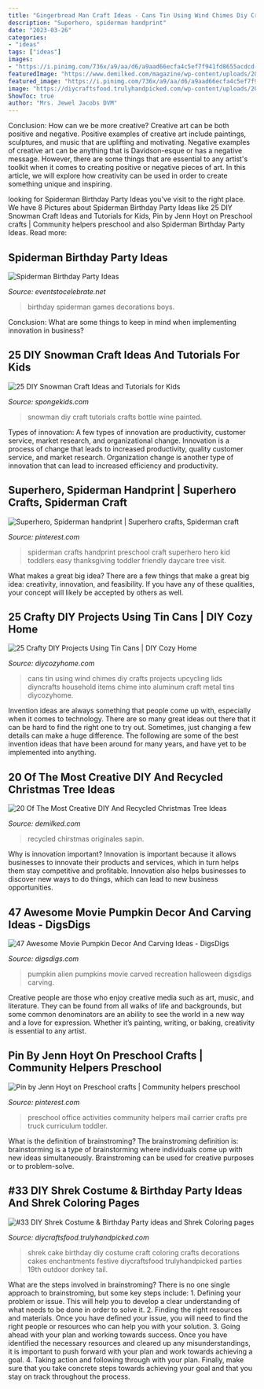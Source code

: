 ```yaml
---
title: "Gingerbread Man Craft Ideas - Cans Tin Using Wind Chimes Diy Crafts Projects Upcycling Lids Diyncrafts Household Items Chime Into Aluminum Craft Metal Tins Diycozyhome"
description: "Superhero, spiderman handprint"
date: "2023-03-26"
categories:
- "ideas"
tags: ["ideas"]
images:
- "https://i.pinimg.com/736x/a9/aa/d6/a9aad66ecfa4c5ef7f941fd8655acdcd--post-office-preschool-preschool-ideas.jpg"
featuredImage: "https://www.demilked.com/magazine/wp-content/uploads/2014/12/diy-chirstmas-tree-designs-recycling-holidays-13.jpg"
featured_image: "https://i.pinimg.com/736x/a9/aa/d6/a9aad66ecfa4c5ef7f941fd8655acdcd--post-office-preschool-preschool-ideas.jpg"
image: "https://diycraftsfood.trulyhandpicked.com/wp-content/uploads/2016/07/Shrek-Party-Idea_ce.jpg"
ShowToc: true
author: "Mrs. Jewel Jacobs DVM"
---
```



Conclusion: How can we be more creative?
Creative art can be both positive and negative. Positive examples of creative art include paintings, sculptures, and music that are uplifting and motivating. Negative examples of creative art can be anything that is Davidson-esque or has a negative message. However, there are some things that are essential to any artist's toolkit when it comes to creating positive or negative pieces of art. In this article, we will explore how creativity can be used in order to create something unique and inspiring.

	

		
looking for Spiderman Birthday Party Ideas you've visit to the right place. We have 8 Pictures about Spiderman Birthday Party Ideas like 25 DIY Snowman Craft Ideas and Tutorials for Kids, Pin by Jenn Hoyt on Preschool crafts | Community helpers preschool and also Spiderman Birthday Party Ideas. Read more:
		
    
## Spiderman Birthday Party Ideas

<img loading=lazy src="https://eventstocelebrate.net/wp-content/uploads/2020/05/SPIDERMAND-PARTY-IDEAS-512x1024.jpg" onerror="this.onerror=null;this.src='https://tse1.mm.bing.net/th?id=OIP.MTooegTBXJ6QTIBnAC7BgAHaO0&amp;pid=15.1';" alt="Spiderman Birthday Party Ideas">

_Source: eventstocelebrate.net_

>birthday spiderman games decorations boys. 

	

Conclusion: What are some things to keep in mind when implementing innovation in business?
 

    
## 25 DIY Snowman Craft Ideas And Tutorials For Kids

<img loading=lazy src="http://spongekids.com/wp-content/uploads/2016/12/diy-snowman/15-diy-snowman-crafts-for-kids.jpg" onerror="this.onerror=null;this.src='https://tse3.mm.bing.net/th?id=OIP.uHZInlfc3-qrEXLonU1ZqwHaHa&amp;pid=15.1';" alt="25 DIY Snowman Craft Ideas and Tutorials for Kids">

_Source: spongekids.com_

>snowman diy craft tutorials crafts bottle wine painted. 

	

Types of innovation: A few types of innovation are productivity, customer service, market research, and organizational change.
Innovation is a process of change that leads to increased productivity, quality customer service, and market research. Organization change is another type of innovation that can lead to increased efficiency and productivity.

    
## Superhero, Spiderman Handprint | Superhero Crafts, Spiderman Craft

<img loading=lazy src="https://i.pinimg.com/736x/1b/79/28/1b7928cb3431548f4dbda69b32dcf73b--superhero-spiderman-print-calendar.jpg" onerror="this.onerror=null;this.src='https://tse2.mm.bing.net/th?id=OIP.xkpg1HSJHRMsLdyxuJgD-AHaNK&amp;pid=15.1';" alt="Superhero, Spiderman handprint | Superhero crafts, Spiderman craft">

_Source: pinterest.com_

>spiderman crafts handprint preschool craft superhero hero kid toddlers easy thanksgiving toddler friendly daycare tree visit. 

	

What makes a great big idea?
There are a few things that make a great big idea: creativity, innovation, and feasibility. If you have any of these qualities, your concept will likely be accepted by others as well.

    
## 25 Crafty DIY Projects Using Tin Cans | DIY Cozy Home

<img loading=lazy src="http://diycozyhome.com/wp-content/uploads/2016/05/wind-chimes-cans.jpg" onerror="this.onerror=null;this.src='https://tse3.mm.bing.net/th?id=OIP.mJ_01NnuLx0sJS-PHSzFTgHaMo&amp;pid=15.1';" alt="25 Crafty DIY Projects Using Tin Cans | DIY Cozy Home">

_Source: diycozyhome.com_

>cans tin using wind chimes diy crafts projects upcycling lids diyncrafts household items chime into aluminum craft metal tins diycozyhome. 

	

Invention ideas are always something that people come up with, especially when it comes to technology. There are so many great ideas out there that it can be hard to find the right one to try out. Sometimes, just changing a few details can make a huge difference. The following are some of the best invention ideas that have been around for many years, and have yet to be implemented into anything.

    
## 20 Of The Most Creative DIY And Recycled Christmas Tree Ideas

<img loading=lazy src="https://www.demilked.com/magazine/wp-content/uploads/2014/12/diy-chirstmas-tree-designs-recycling-holidays-13.jpg" onerror="this.onerror=null;this.src='https://tse4.mm.bing.net/th?id=OIP.KktO2sWUuyQhXlYKPm3a4AHaK3&amp;pid=15.1';" alt="20 Of The Most Creative DIY And Recycled Christmas Tree Ideas">

_Source: demilked.com_

>recycled chirstmas originales sapin. 

	

Why is innovation important?
Innovation is important because it allows businesses to innovate their products and services, which in turn helps them stay competitive and profitable. Innovation also helps businesses to discover new ways to do things, which can lead to new business opportunities.

    
## 47 Awesome Movie Pumpkin Decor And Carving Ideas - DigsDigs

<img loading=lazy src="https://www.digsdigs.com/photos/2016/09/34-Alien-carved-recreation-of-two-pumpkins.jpg" onerror="this.onerror=null;this.src='https://tse2.mm.bing.net/th?id=OIP.B8yAFp6r_x-Vb2-dXtaLvwHaJ4&amp;pid=15.1';" alt="47 Awesome Movie Pumpkin Decor And Carving Ideas - DigsDigs">

_Source: digsdigs.com_

>pumpkin alien pumpkins movie carved recreation halloween digsdigs carving. 

	

Creative people are those who enjoy creative media such as art, music, and literature. They can be found from all walks of life and backgrounds, but some common denominators are an ability to see the world in a new way and a love for expression. Whether it’s painting, writing, or baking, creativity is essential to any artist.

    
## Pin By Jenn Hoyt On Preschool Crafts | Community Helpers Preschool

<img loading=lazy src="https://i.pinimg.com/736x/a9/aa/d6/a9aad66ecfa4c5ef7f941fd8655acdcd--post-office-preschool-preschool-ideas.jpg" onerror="this.onerror=null;this.src='https://tse3.mm.bing.net/th?id=OIP.tTdTEJBhadZisVwOvBMoxgHaJ3&amp;pid=15.1';" alt="Pin by Jenn Hoyt on Preschool crafts | Community helpers preschool">

_Source: pinterest.com_

>preschool office activities community helpers mail carrier crafts pre truck curriculum toddler. 

	

What is the definition of brainstroming?
The brainstroming definition is:
brainstorming is a type of brainstorming where individuals come up with new ideas simultaneously. Brainstroming can be used for creative purposes or to problem-solve.

    
## #33 DIY Shrek Costume &amp; Birthday Party Ideas And Shrek Coloring Pages

<img loading=lazy src="https://diycraftsfood.trulyhandpicked.com/wp-content/uploads/2016/07/Shrek-Party-Idea_ce.jpg" onerror="this.onerror=null;this.src='https://tse4.mm.bing.net/th?id=OIP.faPV56EicJDY4u4JxAbqfgHaJ3&amp;pid=15.1';" alt="#33 DIY Shrek Costume &amp; Birthday Party ideas and Shrek Coloring pages">

_Source: diycraftsfood.trulyhandpicked.com_

>shrek cake birthday diy costume craft coloring crafts decorations cakes enchantments festive diycraftsfood trulyhandpicked parties 19th outdoor donkey tail. 

	

What are the steps involved in brainstroming?
There is no one single approach to brainstroming, but some key steps include: 1. Defining your problem or issue. This will help you to develop a clear understanding of what needs to be done in order to solve it. 2. Finding the right resources and materials. Once you have defined your issue, you will need to find the right people or resources who can help you with your solution. 3. Going ahead with your plan and working towards success. Once you have identified the necessary resources and cleared up any misunderstandings, it is important to push forward with your plan and work towards achieving a goal. 4. Taking action and following through with your plan. Finally, make sure that you take concrete steps towards achieving your goal and that you stay on track throughout the process.

